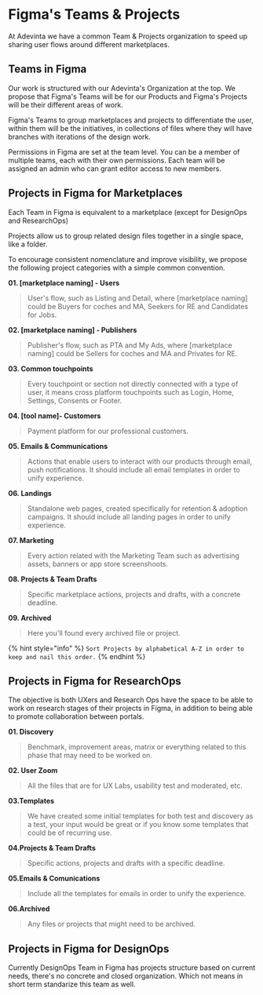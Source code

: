 # Figma's Teams & Projects

At Adevinta we have a common Team & Projects organization to speed up sharing user flows around different marketplaces.

## Teams in Figma

Our work is structured with our Adevinta's Organization at the top. We propose that Figma's Teams will be for our Products and Figma's Projects will be their different areas of work.

Figma's Teams to group marketplaces and projects to differentiate the user, within them will be the initiatives, in collections of files where they will have branches with iterations of the design work.

Permissions in Figma are set at the team level. You can be a member of multiple teams, each with their own permissions. Each team will be assigned an admin who can grant editor access to new members.

## Projects in Figma for Marketplaces

Each Team in Figma is equivalent to a marketplace (except for DesignOps and ResearchOps)

Projects allow us to group related design files together in a single space, like a folder.

To encourage consistent nomenclature and improve visibility, we propose the following project categories with a simple common convention.

**01. [marketplace naming] - Users**
> User's flow, such as Listing and Detail, where [marketplace naming] could be Buyers for coches and MA, Seekers for RE and Candidates for Jobs.

**02. [marketplace naming] - Publishers**
> Publisher's flow, such as PTA and My Ads, where [marketplace naming] could be Sellers for coches and MA and Privates for RE.

**03. Common touchpoints**
> Every touchpoint or section not directly connected with a type of user, it means cross platform touchpoints such as Login, Home, Settings, Consents or Footer.

**04. [tool name]- Customers**
> Payment platform for our professional customers.

**05. Emails & Communications**
> Actions that enable users to interact with our products through email, push notifications. It should include all email templates in order to unify experience.

**06. Landings**
> Standalone web pages, created specifically for retention & adoption campaigns. It should include all landing pages in order to unify experience.

**07. Marketing**
> Every action related with the Marketing Team such as advertising assets, banners or app store screenshoots.

**08. Projects & Team Drafts**
> Specific marketplace actions, projects and drafts, with a concrete deadline.

**09. Archived**
> Here you'll found every archived file or project.

{% hint style="info" %}
`Sort Projects by alphabetical A-Z in order to keep and nail this order.`
{% endhint %}

## Projects in Figma for ResearchOps

The objective is both UXers and Research Ops have the space to be able to work on research stages of their projects in Figma, in addition to being able to promote collaboration between portals.

**01. Discovery**
> Benchmark, improvement areas, matrix or everything related to this phase that may need to be worked on.
> 
**02. User Zoom**
> All the files that are for UX Labs, usability test and moderated, etc.

**03.Templates**
> We have created some initial templates for both test and discovery as a test, your input would be great or if you know some templates that could be of recurring use.

**04.Projects & Team Drafts**
> Specific actions, projects and drafts with a specific deadline.

**05.Emails & Comunications**
> Include all the templates for emails in order to unify the experience.

**06.Archived**
> Any files or projects that might need to be archived.

## Projects in Figma for DesignOps
Currently DesignOps Team in Figma has projects structure based on current needs, there's no concrete and closed organization. Which not means in short term standarize this team as well.
